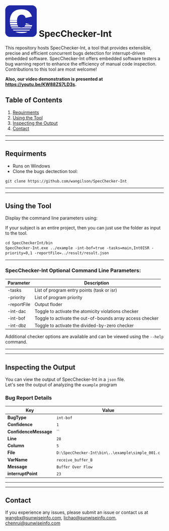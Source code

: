 # ![Logo](image/logo.png) SpecChecker-Int                                         
This repository hosts SpecChecker-Int, a tool that provides extensible, precise and efficient concurrent bugs detection for interrupt-driven embedded software.
SpecChecker-Int offers embedded software testers a bug warning report to enhance the efficiency of manual code inspection. 
Contributions to this tool are most welcome!                                    

**Also, our video demonstration is presented at https://youtu.be/KW88ZS7LD3s.**
## Table of Contents
1. [Requirments](#requirments)  
2. [Using the Tool](#using-the-tool)  
3. [Inspecting the Output](#inspecting-the-output)  
4. [Contact](#contact)
***
***

## Requirments
* Runs on Windows  
* Clone the bugs dectection tool:  
```
git clone https://github.com/wangilson/SpecChecker-Int
```

***
***

## Using the Tool
Display the command line parameters using: 
  
If your subject is an entire project, then you can just use the folder as input to the tool.  
```
cd SpecCheckerInt/bin
SpecChecker-Int.exe ../example -int-bof=true -tasks=main,Int0ISR -priority=0,1 -reportFile=../result/result.json
```
***

### SpecChecker-Int Optional Command Line Parameters:

Parameter | Description
---- | ----
-tasks | List of program entry points (task or isr)
-priority | List of program priority
-reportFile | Output floder
-int-dac | Toggle to activate the atomicity violations checker
-int-bof | Toggle to activate the out-of-bounds array access checker
-int-dbz | Toggle to activate the divided-by-zero checker
Additional checker options are available and can be viewed using the `--help` command.

***
***

## Inspecting the Output
You can view the output of SpecChecker-Int in a `json` file.  
Let's see the output of analyzing the `example` program
### Bug Report Details

| Key               | Value |
| ----------------- | ----- |
| **BugType**       | `int-bof` |
| **Confidence**    | `1` |
| **ConfidenceMessage** | `` |
| **Line**          | `28` |
| **Column**        | `5` |
| **File**          | `D:\SpecChecker-Int\bin\..\example\simple_001.c` |
| **VarName**       | `receive_buffer_B` |
| **Message**       | `Buffer Over Flow` |
| **interruptPoint**        | `23` |

***
***

## Contact
If you experience any issues, please submit an issue or contact us at wangbx@sunwiseinfo.com, lichao@sunwiseinfo.com, chenrui@sunwiseinfo.com
